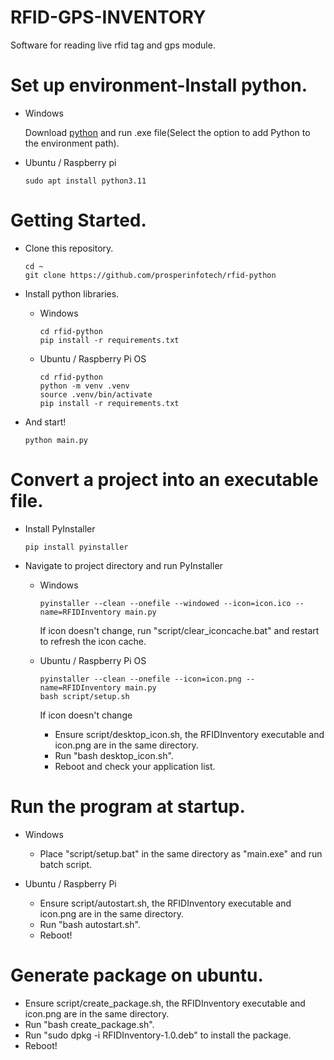 # RFID-GPS-INVENTORY
Software for reading live rfid tag and gps module.

# Set up environment-Install python.

- Windows

  Download [python](https://www.python.org/ftp/python/3.9.13/python-3.9.13-amd64.exe) and run .exe file(Select the option to add Python to the environment path).
  
- Ubuntu / Raspberry pi
  
  ```shell
  sudo apt install python3.11
  ```

# Getting Started.

- Clone this repository.

    ```shell
    cd ~
    git clone https://github.com/prosperinfotech/rfid-python
    ```
  
- Install python libraries.

  - Windows
  
    ```shell
    cd rfid-python
    pip install -r requirements.txt
    ```

  - Ubuntu / Raspberry Pi OS

    ```shell
    cd rfid-python
    python -m venv .venv
    source .venv/bin/activate
    pip install -r requirements.txt
    ```
    
- And start!

    ```shell
    python main.py
    ```

# Convert a project into an executable file.

- Install PyInstaller

  ```shell
  pip install pyinstaller
  ```
  
- Navigate to project directory and run PyInstaller

  - Windows

    ```shell
    pyinstaller --clean --onefile --windowed --icon=icon.ico --name=RFIDInventory main.py
    ```
    
    If icon doesn't change, run "script/clear_iconcache.bat" and restart to refresh the icon cache.
      
  - Ubuntu / Raspberry Pi OS
    
    ```shell
    pyinstaller --clean --onefile --icon=icon.png --name=RFIDInventory main.py
    bash script/setup.sh
    ```
    
    If icon doesn't change
    - Ensure script/desktop_icon.sh, the RFIDInventory executable and icon.png are in the same directory.
    - Run "bash desktop_icon.sh".
    - Reboot and check your application list.
    
# Run the program at startup.

  - Windows
    
    - Place "script/setup.bat" in the same directory as "main.exe" and run batch script.

  - Ubuntu / Raspberry Pi
    
    - Ensure script/autostart.sh, the RFIDInventory executable and icon.png are in the same directory.
    - Run "bash autostart.sh".
    - Reboot!

# Generate package on ubuntu.

  - Ensure script/create_package.sh, the RFIDInventory executable and icon.png are in the same directory.
  - Run "bash create_package.sh".
  - Run "sudo dpkg -i RFIDInventory-1.0.deb" to install the package.
  - Reboot!
